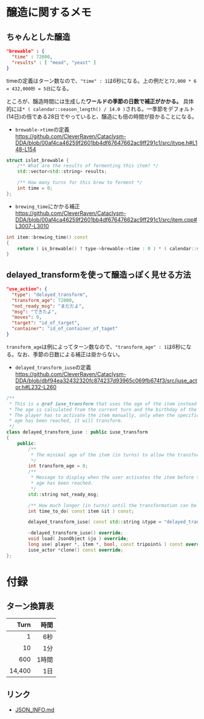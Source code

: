 # 醸造に関するメモ


## ちゃんとした醸造
```json
"brewable" : {
  "time" : 72000,
  "results" : [ "mead", "yeast" ]
}
```
timeの定義はターン数なので、`"time" : 1`は6秒になる。上の例だと`72,000 * 6 = 432,000秒 = 5日`になる。

ところが、醸造時間には生成した**ワールドの季節の日数で補正がかかる。** 具体的には`* ( calendar::season_length() / 14.0 )`される。一季節をデフォルト(14日)の倍である28日でやっていると、醸造にも倍の時間が掛かることになる。


* `brewable->time`の定義  
https://github.com/CleverRaven/Cataclysm-DDA/blob/00af4ca46259f2601bb4df67647662ac9ff291c1/src/itype.h#L148-L154
```c++
struct islot_brewable {
    /** What are the results of fermenting this item? */
    std::vector<std::string> results;

    /** How many turns for this brew to ferment */
    int time = 0;
};
```

* `brewing_time`にかかる補正  
https://github.com/CleverRaven/Cataclysm-DDA/blob/00af4ca46259f2601bb4df67647662ac9ff291c1/src/item.cpp#L3007-L3010
```c++
int item::brewing_time() const
{
    return ( is_brewable() ? type->brewable->time : 0 ) * ( calendar::season_length() / 14.0 );
}
```


## delayed_transformを使って醸造っぽく見せる方法
```json
"use_action": {
  "type": "delayed_transform",
  "transform_age": 72000,
  "not_ready_msg": "まだだよ",
  "msg": "できたよ",
  "moves": 0,
  "target": "id_of_target",
  "container": "id_of_container_of_taget"
}
```
`transform_age`は例によってターン数なので、`"transform_age" : 1`は6秒になる。なお、季節の日数による補正は掛からない。

* `delayed_transform_iuse`の定義  
https://github.com/CleverRaven/Cataclysm-DDA/blob/dbf94ea32432320fc874237d93965c069fb674f3/src/iuse_actor.h#L232-L260
```c++
/**
 * This is a @ref iuse_transform that uses the age of the item instead of a counter.
 * The age is calculated from the current turn and the birthday of the item.
 * The player has to activate the item manually, only when the specific
 * age has been reached, it will transform.
 */
class delayed_transform_iuse : public iuse_transform
{
    public:
        /**
         * The minimal age of the item (in turns) to allow the transformation.
         */
        int transform_age = 0;
        /**
         * Message to display when the user activates the item before the
         * age has been reached.
         */
        std::string not_ready_msg;

        /** How much longer (in turns) until the transformation can be done, can be negative. */
        int time_to_do( const item &it ) const;

        delayed_transform_iuse( const std::string &type = "delayed_transform" ) : iuse_transform( type ) {}

        ~delayed_transform_iuse() override;
        void load( JsonObject &jo ) override;
        long use( player *, item *, bool, const tripoint& ) const override;
        iuse_actor *clone() const override;
};
```


# 付録

## ターン換算表
Turn | 時間
-:|-:
1 | 6秒
10 | 1分
600 | 1時間
14,400 | 1日

## リンク
- [JSON_INFO.md](https://github.com/CleverRaven/Cataclysm-DDA/blob/master/doc/JSON_INFO.md)
